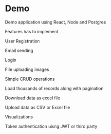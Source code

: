 # Demo
Demo application using React, Node and Postgres

Features has to implement

User Registration

Email sending

Login

File uploading images

Simple CRUD operations

Load thousands of records along with pagination

Download data as excel file

Upload data as CSV or Excel file

Visualizations

Token authentication uisng JWT or third party


